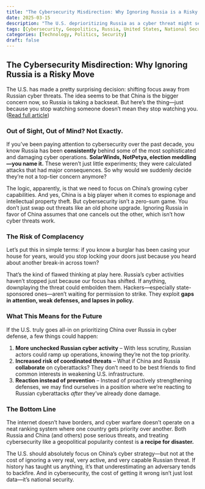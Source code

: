 ```yaml
---  
title: "The Cybersecurity Misdirection: Why Ignoring Russia is a Risky Move"  
date: 2025-03-15  
description: "The U.S. deprioritizing Russia as a cyber threat might seem like a strategic shift, but is it a smart one? Let’s break it down."  
tags: [Cybersecurity, Geopolitics, Russia, United States, National Security]  
categories: [Technology, Politics, Security]  
draft: false  
---  
```


## The Cybersecurity Misdirection: Why Ignoring Russia is a Risky Move  

The U.S. has made a pretty surprising decision: shifting focus away from Russian cyber threats. The idea seems to be that China is the bigger concern now, so Russia is taking a backseat. But here’s the thing—just because you stop watching someone doesn’t mean they stop watching you. ([Read full article](https://www.theguardian.com/us-news/2025/feb/28/trump-russia-hacking-cyber-security?utm_source=chatgpt.com))

### Out of Sight, Out of Mind? Not Exactly.

If you’ve been paying attention to cybersecurity over the past decade, you know Russia has been **consistently** behind some of the most sophisticated and damaging cyber operations. **SolarWinds, NotPetya, election meddling—you name it.** These weren’t just little experiments; they were calculated attacks that had major consequences. So why would we suddenly decide they’re not a top-tier concern anymore?

The logic, apparently, is that we need to focus on China’s growing cyber capabilities. And yes, China is a big player when it comes to espionage and intellectual property theft. But cybersecurity isn’t a zero-sum game. You don’t just swap out threats like an old phone upgrade. Ignoring Russia in favor of China assumes that one cancels out the other, which isn’t how cyber threats work.

### The Risk of Complacency

Let’s put this in simple terms: if you know a burglar has been casing your house for years, would you stop locking your doors just because you heard about another break-in across town? 

That’s the kind of flawed thinking at play here. Russia’s cyber activities haven’t stopped just because our focus has shifted. If anything, downplaying the threat could embolden them. Hackers—especially state-sponsored ones—aren’t waiting for permission to strike. They exploit **gaps in attention, weak defenses, and lapses in policy.**

### What This Means for the Future

If the U.S. truly goes all-in on prioritizing China over Russia in cyber defense, a few things could happen:
1. **More unchecked Russian cyber activity** – With less scrutiny, Russian actors could ramp up operations, knowing they’re not the top priority.
2. **Increased risk of coordinated threats** – What if China and Russia **collaborate** on cyberattacks? They don’t need to be best friends to find common interests in weakening U.S. infrastructure.
3. **Reaction instead of prevention** – Instead of proactively strengthening defenses, we may find ourselves in a position where we’re reacting to Russian cyberattacks *after* they’ve already done damage.

### The Bottom Line

The internet doesn’t have borders, and cyber warfare doesn’t operate on a neat ranking system where one country gets priority over another. Both Russia and China (and others) pose serious threats, and treating cybersecurity like a geopolitical popularity contest is **a recipe for disaster.** 

The U.S. should absolutely focus on China’s cyber strategy—but not at the cost of ignoring a very real, very active, and very capable Russian threat. If history has taught us anything, it’s that underestimating an adversary tends to backfire. And in cybersecurity, the cost of getting it wrong isn’t just lost data—it’s national security.

